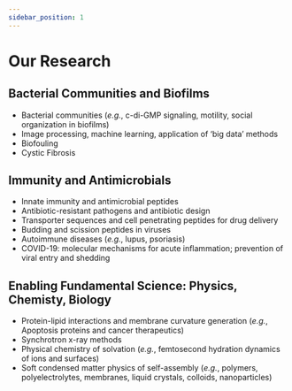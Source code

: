 ```yaml
---
sidebar_position: 1
---
```


# Our Research

## Bacterial Communities and Biofilms
- Bacterial communities (_e.g._, c-di-GMP signaling, motility, social organization in biofilms)
- Image processing, machine learning, application of ‘big data’ methods
- Biofouling
- Cystic Fibrosis

## Immunity and Antimicrobials
- Innate immunity and antimicrobial peptides
- Antibiotic-resistant pathogens and antibiotic design
- Transporter sequences and cell penetrating peptides for drug delivery
- Budding and scission peptides in viruses
- Autoimmune diseases (_e.g._, lupus, psoriasis)
- COVID-19: molecular mechanisms for acute inflammation; prevention of viral entry and shedding

## Enabling Fundamental Science: Physics, Chemisty, Biology
- Protein-lipid interactions and membrane curvature generation (_e.g._, Apoptosis proteins and cancer therapeutics)
- Synchrotron x-ray methods
- Physical chemistry of solvation (_e.g._, femtosecond hydration dynamics of ions and surfaces)
- Soft condensed matter physics of self-assembly (_e.g._, polymers, polyelectrolytes, membranes, liquid crystals, colloids, nanoparticles)
